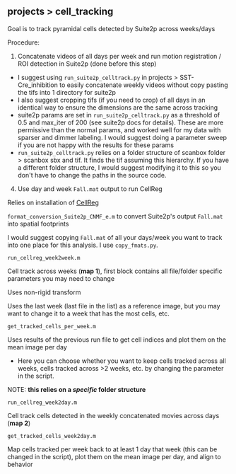 ## projects > cell_tracking

Goal is to track pyramidal cells detected by Suite2p across weeks/days

Procedure:
1. Concatenate videos of all days per week and run motion registration / ROI detection in Suite2p (done before this step)

- I suggest using `run_suite2p_celltrack.py` in projects > SST-Cre_inhibition to easily concatenate weekly videos without copy pasting the tifs into 1 directory for suite2p
- I also suggest cropping tifs (if you need to crop) of all days in an identical way to ensure the dimensions are the same across tracking
- suite2p params are set in `run_suite2p_celltrack.py` as a threshold of 0.5 and max_iter of 200 (see suite2p docs for details). These are more permissive than the normal params, and worked well for my data with sparser and dimmer labeling. I would suggest doing a parameter sweep if you are not happy with the results for these params
- `run_suite2p_celltrack.py` relies on a folder structure of scanbox folder > scanbox sbx and tif. It finds the tif assuming this hierarchy. If you have a different folder structure, I would suggest modifying it to this so you don't have to change the paths in the source code. 

4. Use day and week `Fall.mat` output to run CellReg

Relies on installation of [CellReg](https://github.com/zivlab/CellReg)

`format_conversion_Suite2p_CNMF_e.m` to convert Suite2p's output `Fall.mat` into spatial footprints

I would suggest copying `Fall.mat` of all your days/week you want to track into one place for this analysis. I use `copy_fmats.py`.

`run_cellreg_week2week.m`

Cell track across weeks (**map 1**), first block contains all file/folder specific parameters you may need to change

Uses non-rigid transform

Uses the last week (last file in the list) as a reference image, but you may want to change it to a week that has the most cells, etc.

`get_tracked_cells_per_week.m` 

Uses results of the previous run file to get cell indices and plot them on the mean image per day

- Here you can choose whether you want to keep cells tracked across all weeks, cells tracked across >2 weeks, etc. by changing the parameter in the script.

NOTE: **this relies on a *specific* folder structure**

`run_cellreg_week2day.m`

Cell track cells detected in the weekly concatenated movies across days (**map 2**)

`get_tracked_cells_week2day.m`

Map cells tracked per week back to at least 1 day that week (this can be changed in the script), plot them on the mean image per day, and align to behavior
